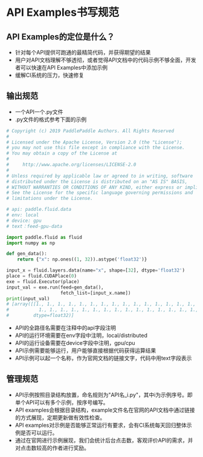 # API Examples书写规范

## API Examples的定位是什么？
- 针对每个API提供可跑通的最精简代码，并获得期望的结果
- 用户对API文档理解不够透彻，或者觉得API文档中的代码示例不够全面，开发者可以快速在API Examples中添加示例
- 缓解CI系统的压力，快速修复

## 输出规范
- 一个API一个.py文件
- .py文件的格式参考下面的示例
``` python
# Copyright (c) 2019 PaddlePaddle Authors. All Rights Reserved
#
# Licensed under the Apache License, Version 2.0 (the "License");
# you may not use this file except in compliance with the License.
# You may obtain a copy of the License at
#
#     http://www.apache.org/licenses/LICENSE-2.0
#
# Unless required by applicable law or agreed to in writing, software
# distributed under the License is distributed on an "AS IS" BASIS,
# WITHOUT WARRANTIES OR CONDITIONS OF ANY KIND, either express or implied.
# See the License for the specific language governing permissions and
# limitations under the License.

# api: paddle.fluid.data
# env: local
# device: gpu
# text：feed-gpu-data

import paddle.fluid as fluid
import numpy as np

def gen_data():
    return {"x": np.ones((1, 32)).astype('float32')}

input_x = fluid.layers.data(name="x", shape=[32], dtype='float32')
place = fluid.CUDAPlace(0)
exe = fluid.Executor(place)
input_val = exe.run(feed=gen_data(),
                    fetch_list=[input_x.name])
print(input_val)
# [array([[1., 1., 1., 1., 1., 1., 1., 1., 1., 1., 1., 1., 1., 1., 1., 1.,
#           1., 1., 1., 1., 1., 1., 1., 1., 1., 1., 1., 1., 1., 1., 1., 1.]],
#         dtype=float32)]

```
- API的全路径名需要在注释中的api字段注明
- API的运行环境需要在env字段中注明，local/distributed
- API的运行设备需要在device字段中注明，gpu/cpu
- API示例需要能够运行，用户能够直接根据代码获得运算结果
- API示例可以起一个名称，作为官网文档的链接文字，代码中用text字段表示

## 管理规范
- API示例按照目录结构放置，命名规则为"API名_i.py"，其中i为示例序号。即单个API可以有多个示例，按序号编写。
- API examples会根据目录结构，example文件名在官网的API文档中通过链接的方式展现，定期更新做有效性检查。
- API examples对示例是否能够正常运行有要求，会有CI系统每天回归整体示例是否可以运行。
- 通过在官网进行示例展现，我们会统计后台点击数，客观评价API的需求，并对点击数较高的作者进行奖励。
